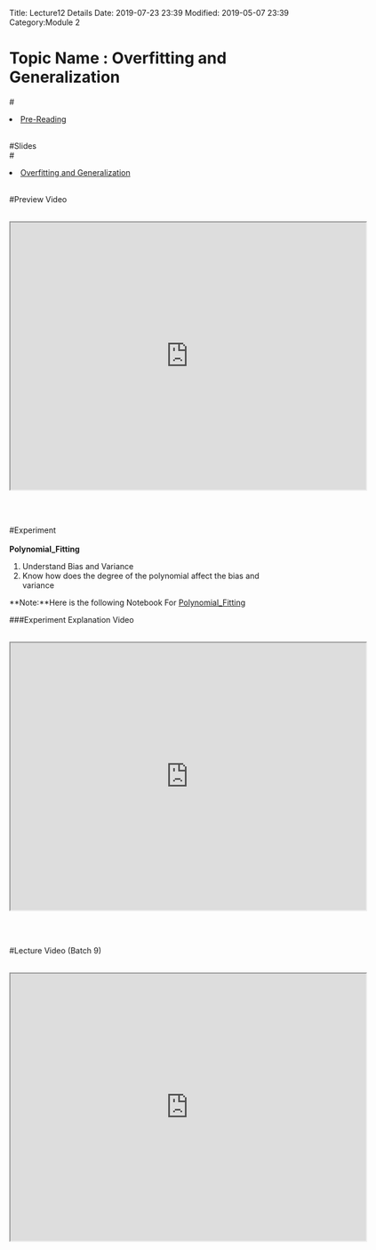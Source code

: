 Title: Lecture12 Details
Date: 2019-07-23 23:39
Modified: 2019-05-07 23:39
Category:Module 2

# Topic Name : Overfitting and Generalization

#<li><a href="https://drive.google.com/file/d/1xOfMuoAA8RUYA8HKCry4UpTRQT8ejXur/view?usp=sharing" target="_blank">Pre-Reading</a></li> <br>

#Slides<br>
#<li><a href="https://www.dropbox.com/home/Batch7/Slides/Day12?preview=Overfitting_and_Generalization.pptx" target="_blank">Overfitting and Generalization</a></li> <br>

#Preview Video <br><br>
<iframe src="https://videoken.com/embed/vkene-F7hjrRrzpw"width="640" height="480"></iframe>

<br><br>

#Experiment<br><br>
**Polynomial_Fitting** <br>
 
1. Understand Bias and Variance <br>
2. Know how does the degree of the polynomial affect the bias and variance <br>

**Note:**Here is the following Notebook For [Polynomial_Fitting](https://drive.google.com/file/d/1gQZSGVhT_Hx-Q38w99ljpARvcTM1vtME/view?usp=sharing)

###Experiment Explanation Video <br><br>
<iframe src="https://cdn.talentsprint.com/aiml/AIML_BATCH_HYD_7/23FEB/module_2_week_8_experment_3.mp4"width="640" height="480"></iframe>

<br><br>

#Lecture Video (Batch 9) <br><br>
<iframe src="https://videoken.com/embed/vkene-fqf4MQ8HOQ"width="640" height="480"></iframe>

<br><br>





